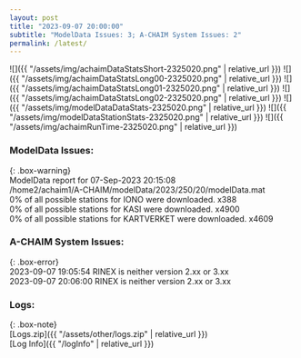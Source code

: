 ```yaml
---
layout: post
title: "2023-09-07 20:00:00"
subtitle: "ModelData Issues: 3; A-CHAIM System Issues: 2"
permalink: /latest/
---
```


![]({{ "/assets/img/achaimDataStatsShort-2325020.png" | relative_url }})
![]({{ "/assets/img/achaimDataStatsLong00-2325020.png" | relative_url }})
![]({{ "/assets/img/achaimDataStatsLong01-2325020.png" | relative_url }})
![]({{ "/assets/img/achaimDataStatsLong02-2325020.png" | relative_url }})
![]({{ "/assets/img/modelDataDataStats-2325020.png" | relative_url }})
![]({{ "/assets/img/modelDataStationStats-2325020.png" | relative_url }})
![]({{ "/assets/img/achaimRunTime-2325020.png" | relative_url }})


### ModelData Issues:  
  
{: .box-warning}  
 ModelData report for 07-Sep-2023 20:15:08   
 /home2/achaim1/A-CHAIM/modelData/2023/250/20/modelData.mat   
 0% of all possible stations for IONO were downloaded. x388   
 0% of all possible stations for KASI were downloaded. x4900   
 0% of all possible stations for KARTVERKET were downloaded. x4609   
  
### A-CHAIM System Issues:  
  
{: .box-error}  
2023-09-07 19:05:54 RINEX is neither version 2.xx or 3.xx  
2023-09-07 20:06:00 RINEX is neither version 2.xx or 3.xx  

### Logs:  
  
{: .box-note}  
[Logs.zip]({{ "/assets/other/logs.zip" | relative_url }})  
[Log Info]({{ "/logInfo" | relative_url }})  
